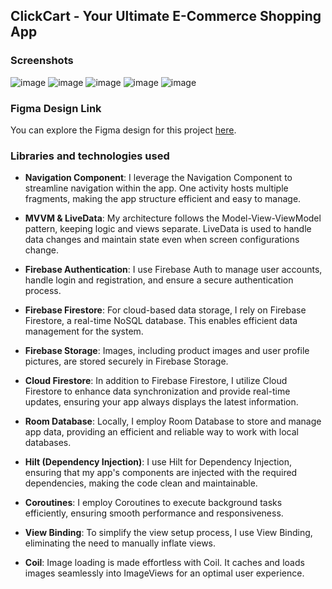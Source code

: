 ## ClickCart - Your Ultimate E-Commerce Shopping App
### Screenshots
![image](https://github.com/KarimovEldar/ClickCart/assets/142349187/01b968b7-cef0-4de5-9392-0546edee793b)
![image](https://github.com/KarimovEldar/ClickCart/assets/142349187/95ccf01a-4014-4fa4-aab5-93bdd39999c8)
![image](https://github.com/KarimovEldar/ClickCart/assets/142349187/e5f28dcd-51c9-4771-8226-40a95968b7cb)
![image](https://github.com/KarimovEldar/ClickCart/assets/142349187/db37d07a-c6db-445a-8f64-c93ba4397fb0)
![image](https://github.com/KarimovEldar/ClickCart/assets/142349187/9620c5fd-5167-4857-8858-89eda7284d3e)

### Figma Design Link
You can explore the Figma design for this project [here](https://www.figma.com/file/C41BuNhRdm4DGR5Lpi9rkB/Untitled?type=design&node-id=0-1&mode=design&t=s2qpfREBiropBwc8-0).

### Libraries and technologies used

- **Navigation Component**: I leverage the Navigation Component to streamline navigation within the app. One activity hosts multiple fragments, making the app structure efficient and easy to manage.

- **MVVM & LiveData**: My architecture follows the Model-View-ViewModel pattern, keeping logic and views separate. LiveData is used to handle data changes and maintain state even when screen configurations change.

- **Firebase Authentication**: I use Firebase Auth to manage user accounts, handle login and registration, and ensure a secure authentication process.

- **Firebase Firestore**: For cloud-based data storage, I rely on Firebase Firestore, a real-time NoSQL database. This enables efficient data management for the system.

- **Firebase Storage**: Images, including product images and user profile pictures, are stored securely in Firebase Storage.

- **Cloud Firestore**: In addition to Firebase Firestore, I utilize Cloud Firestore to enhance data synchronization and provide real-time updates, ensuring your app always displays the latest information.

- **Room Database**: Locally, I employ Room Database to store and manage app data, providing an efficient and reliable way to work with local databases.

- **Hilt (Dependency Injection)**: I use Hilt for Dependency Injection, ensuring that my app's components are injected with the required dependencies, making the code clean and maintainable.

- **Coroutines**: I employ Coroutines to execute background tasks efficiently, ensuring smooth performance and responsiveness.

- **View Binding**: To simplify the view setup process, I use View Binding, eliminating the need to manually inflate views.

- **Coil**: Image loading is made effortless with Coil. It caches and loads images seamlessly into ImageViews for an optimal user experience.

